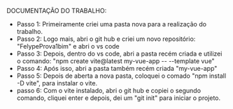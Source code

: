 DOCUMENTAÇÃO DO TRABALHO:

- Passo 1: Primeiramente criei uma pasta nova para a realização do trabalho.
- Passo 2: Logo mais, abri o git hub e criei um novo repositório: "FelypeProva1bim" e abri o vs code
- Passo 3: Depois, dentro do vs code, abri a pasta recém criada e utilizei o comando: "npm create vite@latest my-vue-app -- --template vue"
- Passo 4: Após isso, abri a pasta também recém criada "my-vue-app"
- Passo 5: Depois de aberta a nova pasta, coloquei o comado "npm install -D vite", para instalar o vite.
- passo 6: Com o vite instalado, abri o git hub e copiei o segundo comando, cliquei enter e depois, dei um "git init" para iniciar o projeto.